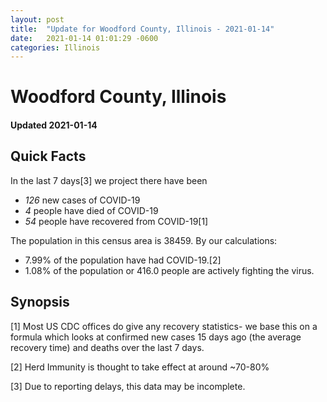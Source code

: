 ```yaml
---
layout: post
title:  "Update for Woodford County, Illinois - 2021-01-14"
date:   2021-01-14 01:01:29 -0600
categories: Illinois
---
```


# Woodford County, Illinois
#### Updated 2021-01-14

## Quick Facts

In the last 7 days[3] we project there have been
- *126* new cases of COVID-19
- *4* people have died of COVID-19
- *54* people have recovered from COVID-19[1]

The population in this census area is 38459. By our calculations:
- 7.99% of the population have had COVID-19.[2]
- 1.08% of the population or 416.0 people are actively fighting the virus.

## Synopsis




[1] Most US CDC offices do give any recovery statistics- we base this on a formula which looks at confirmed new cases
15 days ago (the average recovery time) and deaths over the last 7 days.

[2] Herd Immunity is thought to take effect at around ~70-80%

[3] Due to reporting delays, this data may be incomplete.
 
    